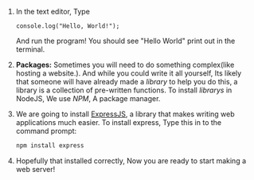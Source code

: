 1. In the text editor, Type

   ```
   console.log("Hello, World!");
   ```

   And run the program! You should see "Hello World" print out in the terminal.

2. **Packages:** Sometimes you will need to do something complex\(like hosting a website.\). And while you could write it all yourself, Its likely that someone will have already made a _library_ to help you do this, a library is a collection of pre-written functions. To install _librarys_ in NodeJS, We use _NPM_, A package manager.

3. We are going to install [ExpressJS](https://expressjs.com/), a library that makes writing web applications much easier. To install express, Type this in to the command prompt:

   ```bash
   npm install express
   ```

4. Hopefully that installed correctly, Now you are ready to start making a web server!



